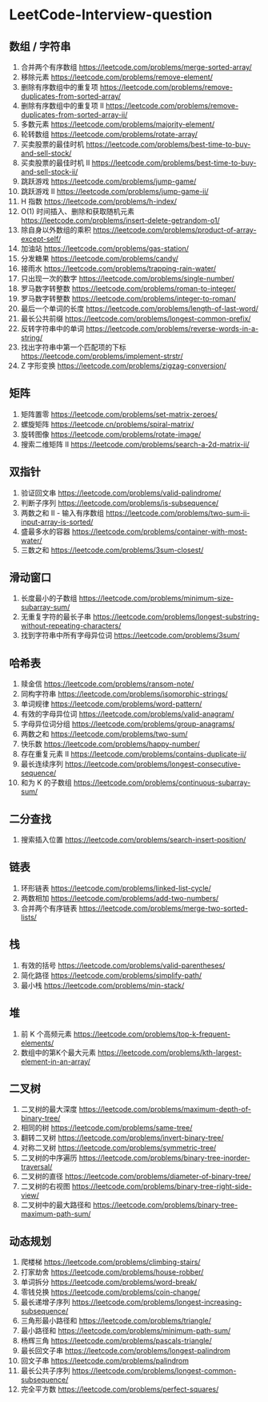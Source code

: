 # LeetCode-Interview-question

## 数组 / 字符串

1. 合并两个有序数组  https://leetcode.com/problems/merge-sorted-array/
2. 移除元素 https://leetcode.com/problems/remove-element/
3. 删除有序数组中的重复项 https://leetcode.com/problems/remove-duplicates-from-sorted-array/
4. 删除有序数组中的重复项 II https://leetcode.com/problems/remove-duplicates-from-sorted-array-ii/
5. 多数元素 https://leetcode.com/problems/majority-element/
6. 轮转数组 https://leetcode.com/problems/rotate-array/
7. 买卖股票的最佳时机 https://leetcode.com/problems/best-time-to-buy-and-sell-stock/
8. 买卖股票的最佳时机 II https://leetcode.com/problems/best-time-to-buy-and-sell-stock-ii/
9. 跳跃游戏 https://leetcode.com/problems/jump-game/
10. 跳跃游戏 II https://leetcode.com/problems/jump-game-ii/
11. H 指数 https://leetcode.com/problems/h-index/
12. O(1) 时间插入、删除和获取随机元素 https://leetcode.com/problems/insert-delete-getrandom-o1/
13. 除自身以外数组的乘积 https://leetcode.com/problems/product-of-array-except-self/
14. 加油站 https://leetcode.com/problems/gas-station/
15. 分发糖果 https://leetcode.com/problems/candy/
16. 接雨水 https://leetcode.com/problems/trapping-rain-water/
17. 只出现一次的数字 https://leetcode.com/problems/single-number/
18. 罗马数字转整数 https://leetcode.com/problems/roman-to-integer/
19. 罗马数字转整数 https://leetcode.com/problems/integer-to-roman/
20. 最后一个单词的长度 https://leetcode.com/problems/length-of-last-word/
21. 最长公共前缀 https://leetcode.com/problems/longest-common-prefix/
22. 反转字符串中的单词 https://leetcode.com/problems/reverse-words-in-a-string/
23. 找出字符串中第一个匹配项的下标 https://leetcode.com/problems/implement-strstr/
24. Z 字形变换 https://leetcode.com/problems/zigzag-conversion/

## 矩阵

1. 矩阵置零 https://leetcode.com/problems/set-matrix-zeroes/
2. 螺旋矩阵 https://leetcode.cn/problems/spiral-matrix/
3. 旋转图像 https://leetcode.com/problems/rotate-image/
4. 搜索二维矩阵 II https://leetcode.com/problems/search-a-2d-matrix-ii/

## 双指针

1. 验证回文串 https://leetcode.com/problems/valid-palindrome/
2. 判断子序列 https://leetcode.com/problems/is-subsequence/
3. 两数之和 II - 输入有序数组 https://leetcode.com/problems/two-sum-ii-input-array-is-sorted/
4. 盛最多水的容器 https://leetcode.com/problems/container-with-most-water/
5. 三数之和 https://leetcode.com/problems/3sum-closest/

## 滑动窗口

1. 长度最小的子数组 https://leetcode.com/problems/minimum-size-subarray-sum/
2. 无重复字符的最长子串 https://leetcode.com/problems/longest-substring-without-repeating-characters/
3. 找到字符串中所有字母异位词 https://leetcode.com/problems/3sum/

## 哈希表

1. 赎金信 https://leetcode.com/problems/ransom-note/
2. 同构字符串 https://leetcode.com/problems/isomorphic-strings/
3. 单词规律 https://leetcode.com/problems/word-pattern/
4. 有效的字母异位词 https://leetcode.com/problems/valid-anagram/
5. 字母异位词分组 https://leetcode.com/problems/group-anagrams/
6. 两数之和 https://leetcode.com/problems/two-sum/
7. 快乐数 https://leetcode.com/problems/happy-number/
8. 存在重复元素 II https://leetcode.com/problems/contains-duplicate-ii/
9. 最长连续序列 https://leetcode.com/problems/longest-consecutive-sequence/
10. 和为 K 的子数组 https://leetcode.com/problems/continuous-subarray-sum/

## 二分查找

1. 搜索插入位置 https://leetcode.com/problems/search-insert-position/

## 链表

1. 环形链表 https://leetcode.com/problems/linked-list-cycle/
2. 两数相加 https://leetcode.com/problems/add-two-numbers/
3. 合并两个有序链表 https://leetcode.com/problems/merge-two-sorted-lists/

## 栈

1. 有效的括号 https://leetcode.com/problems/valid-parentheses/
2. 简化路径 https://leetcode.com/problems/simplify-path/
3. 最小栈 https://leetcode.com/problems/min-stack/

## 堆

1. 前 K 个高频元素 https://leetcode.com/problems/top-k-frequent-elements/
2. 数组中的第K个最大元素 https://leetcode.com/problems/kth-largest-element-in-an-array/

## 二叉树

1. 二叉树的最大深度 https://leetcode.com/problems/maximum-depth-of-binary-tree/
2. 相同的树 https://leetcode.com/problems/same-tree/
3. 翻转二叉树 https://leetcode.com/problems/invert-binary-tree/
4. 对称二叉树 https://leetcode.com/problems/symmetric-tree/
5. 二叉树的中序遍历 https://leetcode.com/problems/binary-tree-inorder-traversal/
6. 二叉树的直径 https://leetcode.com/problems/diameter-of-binary-tree/
7. 二叉树的右视图 https://leetcode.com/problems/binary-tree-right-side-view/
8. 二叉树中的最大路径和 https://leetcode.com/problems/binary-tree-maximum-path-sum/

## 动态规划

1. 爬楼梯 https://leetcode.com/problems/climbing-stairs/
2. 打家劫舍 https://leetcode.com/problems/house-robber/
3. 单词拆分 https://leetcode.com/problems/word-break/
4. 零钱兑换 https://leetcode.com/problems/coin-change/
5. 最长递增子序列 https://leetcode.com/problems/longest-increasing-subsequence/
6. 三角形最小路径和 https://leetcode.com/problems/triangle/
7. 最小路径和 https://leetcode.com/problems/minimum-path-sum/
8. 杨辉三角 https://leetcode.com/problems/pascals-triangle/
9. 最长回文子串 https://leetcode.com/problems/longest-palindrom
10. 回文子串 https://leetcode.com/problems/palindrom
11. 最长公共子序列 https://leetcode.com/problems/longest-common-subsequence/
12. 完全平方数 https://leetcode.com/problems/perfect-squares/